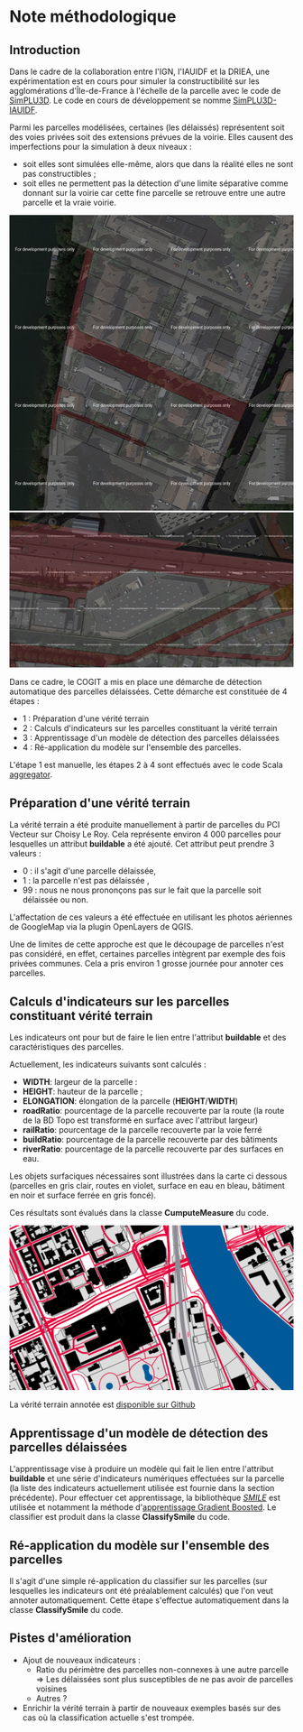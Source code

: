 # Note méthodologique

Introduction
------
Dans le cadre de la collaboration entre l'IGN, l'IAUIDF et la DRIEA, une expérimentation est en cours pour simuler la constructibilité sur les agglomérations d'Île-de-France à l'échelle de la parcelle avec le code de [SimPLU3D](https://github.com/SimPLU3D/simplu3D). Le code en cours de développement se nomme [SimPLU3D-IAUIDF](https://github.com/SimPLU3D/simplu3D-IAUIDF).

Parmi les parcelles modélisées, certaines (les délaissés) représentent soit des voies privées soit des extensions prévues de la voirie. Elles causent des imperfections pour la simulation à deux niveaux :
- soit elles sont simulées elle-même, alors que dans la réalité elles ne sont pas constructibles ;
- soit elles ne permettent pas la détection d'une limite séparative comme donnant sur la voirie car cette fine parcelle se retrouve entre une autre parcelle et la vraie voirie.

![Exemple de parcelle délaissée](https://github.com/julienperret/aggregator/blob/master/doc/cas1.png)
![Exemple de parcelle délaissée](https://github.com/julienperret/aggregator/blob/master/doc/cas2.png)

Dans ce cadre, le COGIT a mis en place une démarche de détection automatique des parcelles délaissées. Cette démarche est constituée de 4 étapes :
- 1 : Préparation d'une vérité terrain
- 2 : Calculs d'indicateurs sur les parcelles constituant la vérité terrain
- 3 : Apprentissage d'un modèle de détection des parcelles délaissées
- 4 : Ré-application du modèle sur l'ensemble des parcelles.

L'étape 1 est manuelle, les étapes 2 à 4 sont effectués avec le code Scala  [aggregator](https://github.com/julienperret/aggregator/).

Préparation d'une vérité terrain
------

La vérité terrain a été produite manuellement à partir de parcelles du PCI Vecteur sur Choisy Le Roy. Cela représente environ 4 000 parcelles pour lesquelles un attribut **buildable** a été ajouté. Cet attribut peut prendre 3 valeurs :
- 0 : il s'agit d'une parcelle délaissée,
- 1 : la parcelle n'est pas délaissée ,
- 99 : nous ne nous prononçons pas sur le fait que la parcelle soit délaissée ou non.

L'affectation de ces valeurs a été effectuée en utilisant les photos aériennes de GoogleMap via la plugin OpenLayers de QGIS.

Une de limites de cette approche est que le découpage de parcelles n'est pas considéré, en effet, certaines parcelles intègrent par exemple des fois privées communes.
Cela a pris environ 1 grosse journée pour annoter ces parcelles.

Calculs d'indicateurs sur les parcelles constituant vérité terrain
------

Les indicateurs ont pour but de faire le lien entre l'attribut  **buildable** et des caractéristiques des parcelles.

Actuellement, les indicateurs suivants sont calculés :
* **WIDTH**: largeur de la parcelle :
* **HEIGHT**: hauteur de la parcelle ;
* **ELONGATION**: élongation de la parcelle (**HEIGHT**/**WIDTH**)
* **roadRatio**: pourcentage de la parcelle recouverte par la route (la route de la BD Topo est transformé en surface avec l'attribut largeur)
* **railRatio**:  pourcentage de la parcelle recouverte par la voie ferré
* **buildRatio**:  pourcentage de la parcelle recouverte par des bâtiments
* **riverRatio**: pourcentage de la parcelle recouverte par des surfaces en eau.

Les objets surfaciques nécessaires sont illustrées dans la carte ci dessous (parcelles en gris clair, routes en violet, surface en eau en bleau, bâtiment en noir et surface ferrée en gris foncé).

Ces résultats sont évalués dans la classe **CumputeMeasure** du code.

![Exemple de surfaces servant à calculer les différents ratios](https://github.com/julienperret/aggregator/blob/master/doc/CarteSurface.png)

La vérité terrain annotée est [disponible sur Github](https://github.com/julienperret/aggregator/raw/master/doc/ground_truth_choisy.zip)


Apprentissage d'un modèle de détection des parcelles délaissées
------
L'apprentissage vise à produire un modèle qui fait le lien entre l'attribut **buildable** et une série d'indicateurs numériques effectuées sur la parcelle (la liste des indicateurs actuellement utilisée est fournie dans la section précédente). Pour effectuer cet apprentissage, la bibliothèque [*SMILE*](https://haifengl.github.io/smile/) est utilisée et notamment la méthode d'[apprentissage Gradient Boosted](https://en.wikipedia.org/wiki/Gradient_boosting).
Le classifier est produit dans la classe **ClassifySmile** du code.

Ré-application du modèle sur l'ensemble des parcelles
------

Il s'agit d'une simple ré-application du classifier sur les parcelles (sur lesquelles les indicateurs ont été préalablement calculés) que l'on veut annoter automatiquement. Cette étape s'effectue automatiquement dans la classe **ClassifySmile** du code.

Pistes d'amélioration
------
* Ajout de nouveaux indicateurs :
  * Ratio du périmètre des parcelles non-connexes à une autre parcelle => Les délaissées sont plus susceptibles de ne pas avoir de parcelles voisines
  * Autres ?
* Enrichir la vérité terrain à partir de nouveaux exemples basés sur des cas où la classification actuelle s'est trompée.
